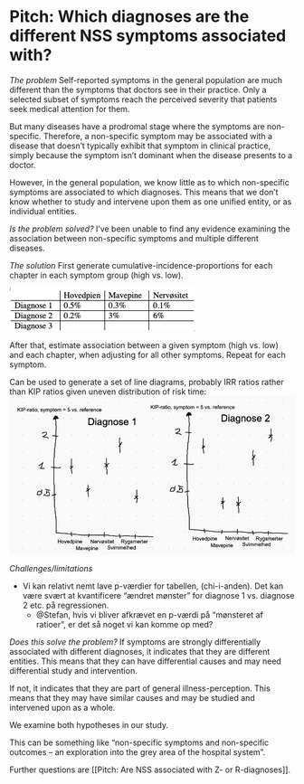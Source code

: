 # Pitch: Which diagnoses are the different NSS symptoms associated with?
*The problem*
Self-reported symptoms in the general population are much different than the symptoms that doctors see in their practice. Only a selected subset of symptoms reach the perceived severity that patients seek medical attention for them.

But many diseases have a prodromal stage where the symptoms are non-specific. Therefore, a non-specific symptom may be associated with a disease that doesn’t typically exhibit that symptom in clinical practice, simply because the symptom isn’t dominant when the disease presents to a doctor. 

However, in the general population, we know little as to which non-specific symptoms are associated to which diagnoses. This means that we don’t know whether to study and intervene upon them as one unified entity, or as individual entities.

*Is the problem solved?*
I’ve been unable to find any evidence examining the association between non-specific symptoms and multiple different diseases.

*The solution*
First generate cumulative-incidence-proportions for each chapter in each symptom group (high vs. low). 

![](BearImages/426B6334-B9A4-4A0E-928B-B774293FFEBE-2458-000005F7F96F0624/C5C32E72-8405-42BD-A11B-41752E0EA110.png)

After that, estimate association between a given symptom (high vs. low) and each chapter, when adjusting for all other symptoms. Repeat for each symptom.

Can be used to generate a set of line diagrams, probably IRR ratios rather than KIP ratios given uneven distribution of risk time:
![](BearImages/DA40A9D0-23BF-494A-AD4C-4BB36C655AE8-2458-000005F7F963D424/0EC47A57-6968-417F-9116-B47019112446.png)

*Challenges/limitations*
* Vi kan relativt nemt lave p-værdier for tabellen, (chi-i-anden). Det kan være svært at kvantificere “ændret mønster” for diagnose 1 vs. diagnose 2 etc. på regressionen. 
	* @Stefan, hvis vi bliver afkrævet en p-værdi på “mønsteret af ratioer”, er det så noget vi kan komme op med?

*Does this solve the problem?*
If symptoms are strongly differentially associated with different diagnoses, it indicates that they are different entities. This means that they can have differential causes and may need differential study and intervention.

If not, it indicates that they are part of general illness-perception.  This means that they may have similar causes and may be studied and intervened upon as a whole.

We examine both hypotheses in our study.

This can be something like “non-specific symptoms and non-specific outcomes – an exploration into the grey area of the hospital system”.

Further questions are [[Pitch: Are NSS associated with Z- or R-diagnoses]].

<!-- #service/research-idea/4. pitchable# #p3 -->

<!-- {BearID:23642CF0-2AA3-4836-8AC0-FEE6485148A5-2458-000005F7F9786B7E} -->
